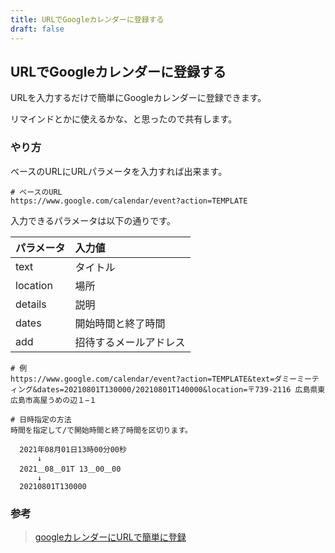 ```yaml
---
title: URLでGoogleカレンダーに登録する
draft: false
---
```


## URLでGoogleカレンダーに登録する

URLを入力するだけで簡単にGoogleカレンダーに登録できます。

リマインドとかに使えるかな、と思ったので共有します。

### やり方

ベースのURLにURLパラメータを入力すれば出来ます。

```
# ベースのURL
https://www.google.com/calendar/event?action=TEMPLATE
```

入力できるパラメータは以下の通りです。

| パラメータ | 入力値                 |
|:-----------|:-----------------------|
| text       | タイトル               |
| location   | 場所                   |
| details    | 説明                   |
| dates      | 開始時間と終了時間     |
| add        | 招待するメールアドレス |



```
# 例
https://www.google.com/calendar/event?action=TEMPLATE&text=ダミーミーティング&dates=20210801T130000/20210801T140000&location=〒739-2116 広島県東広島市高屋うめの辺１−１

# 日時指定の方法
時間を指定して/で開始時間と終了時間を区切ります。

  2021年08月01日13時00分00秒
      ↓
  2021＿08＿01T 13＿00＿00
      ↓
  20210801T130000
```

### 参考

> [googleカレンダーにURLで簡単に登録](https://qiita.com/_am_/items/30a09a23bfa3be0dc135)
